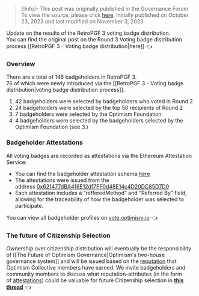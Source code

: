 > [!info]- This post was originally published in the Governance Forum
> To view the source, please click [here](https://gov.optimism.io/t/retropgf-3-voting-badge-distribution-results/7001). Initially published on October 23, 2023 and last modified on November 3, 2023.

<span class="notvisible"></span>
Update on the results of the RetroPGF 3 voting badge distribution.  
You can find the original post on the Round 3 Voting badge distribution process [[RetroPGF 3 -  Voting badge distribution|here]] 👈

### Overview

There are a total of 146 badgeholders in RetroPGF 3.  
76 of which were newly introduced via the [[RetroPGF 3 -  Voting badge distribution|voting badge distribution process]].

1. 42 badgeholders were selected by badgeholders who voted in Round 2
2. 24 badgeholders were selected by the top 50 recipients of Round 2
3. 7 badgeholders were selected by the Optimism Foundation
4. 4 badgeholders were selected by the badgeholders selected by the Optimism Foundation (see 3.)

### Badgeholder Attestations

All voting badges are recorded as attestations via the Ethereum Attestation Service:

- You can find the badgeholder attestation schema [here](https://optimism.easscan.org/schema/view/0xfdcfdad2dbe7489e0ce56b260348b7f14e8365a8a325aef9834818c00d46b31b)
- The attestations were issued from the address [0x621477dBA416E12df7FF0d48E14c4D20DC85D7D9](https://optimism.easscan.org/address/0x621477dBA416E12df7FF0d48E14c4D20DC85D7D9)
- Each attestation includes a “refferedMethod” and “Referred By” field, allowing for the traceability of how the badgeholder was selected to participate.

You can view all badgeholder profiles on [vote.optimism.io](https://vote.optimism.io/?tab=citizens) 👈

### The future of Citizenship Selection

Ownership over citizenship distribution will eventually be the responsibility of [[The Future of Optimism Governance|Optimism's two-house governance system]] and will be issued based on the [reputation](https://community.optimism.io/docs/identity/) that Optimism Collective members have earned. We invite badgeholders and community members to discuss what reputation-attributes (in the form of [attestations](https://community.optimism.io/docs/identity/)) could be valuable for future Citizenship selection in [**this thread**](https://gov.optimism.io/t/future-citizenship-selection-criteria/6558) 👈